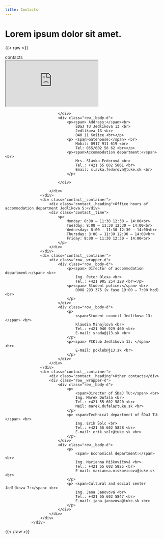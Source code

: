 ```yaml
---
title: Contacts
---
```

# Lorem ipsum dolor sit amet.

{{< raw >}}
<div class="contact__wrapper-about">
					<div class="page__heading">contacts</div>
					<div class="contact__container">
						<div class="row__wrapper-d">
							<div class="row__body-d">
								<iframe
									src="https://www.google.com/maps/embed?pb=!1m18!1m12!1m3!1d2633.453192764254!2d21.228868815668672!3d48.69681827927203!2m3!1f0!2f0!3f0!3m2!1i1024!2i768!4f13.1!3m3!1m2!1s0x473ee01e9e56e547%3A0xbf2c126bccea22b0!2zSmVkbMOta292YSAxMDg3LzEzLCAwNDAgMTEgS2_FoWljZSwg0KHQu9C-0LLQsNC60LjRjw!5e0!3m2!1sru!2sua!4v1632152329301!5m2!1sru!2sua"></iframe>

							</div>
							<div class="row__body-d">
								<p><span> Address:</span><br>
									ŠDaJ TU Jedlíkova 13 <br>
									Jedlíkova 13 <br>
									040 11 Košice <br></p>
								<p> <span>Gatehouse:</span> <br>
									Mobil: 0917 911 619 <br>
									Tel: 055/602 58 62 <br></p>
								<p><span>Accommodation department:</span> <br>
									Mrs. Slávka Fedorová <br>
									Tel.: +421 55 602 5861 <br>
									Email: slavka.fedorova@tuke.sk <br>
								</p>

							</div>

						</div>
					</div>
					<div class="contact__container">
						<div class="contact__heading">Office hours of accommodation department Jedlikova 5:</div>
						<div class="contact__time">
							<p>
								Monday: 8:00 – 11:30 12:30 – 14:00<br>
								Tuesday: 8:00 – 11:30 12:30 – 14:00<br>
								Wednesday: 8:00 – 11:30 12:30 – 14:00<br>
								Thursday: 8:00 – 11:30 12:30 – 14:00<br>
								Friday: 8:00 – 11:30 12:30 – 14:00<br>
							</p>
						</div>
					</div>
					<div class="contact__container">
						<div class="row__wrapper-d">
							<div class="row__body-d">
								<p><span> Director of accommodation department:</span> <br>
									Ing. Peter Olexa <br>
									Tel.: +421 905 254 228 <br></p>
								<p><span> Student police:</span> <br>
									0908 293 375 (v čase 19:00 – 7:00 hod) <br>
								</p>
							</div>
							<div class="row__body-d">
								<p>
									<span>Student council Jedlíkova 13:</span> <br>
									Klaudia Mihajlová <br>
									Tel.: +421 940 929 460 <br>
									E-mail: srada@j13.sk <br>
								</p>
								<p><span> PCKlub Jedlíkova 13: </span> <br>
									E-mail: pcklub@j13.sk <br>
								</p>
							</div>
						</div>
					</div>
					<div class="contact__container">
						<div class="contact__heading">Other contacts</div>
						<div class="row__wrapper-d">
							<div class="row__body-d">
								<p>
									<span>Director of ŠDaJ TU:</span> <br>
									Ing. Marek Dufala <br>
									Tel.: +421 55 602 5820 <br>
									Mail: marek.dufala@tuke.sk <br>
								</p>
								<p> <span>Technical department of ŠDaJ TU:</span> <br>
									Ing. Erik Šolc <br>
									Tel.: +421 55 602 5828 <br>
									E-mail: erik.solc@tuke.sk <br>
								</p>
							</div>
							<div class="row__body-d">
								<p>
									<span> Economical department:</span> <br>
									Ing. Marianna Miškovičová <br>
									Tel.: +421 55 602 5825 <br>
									E-mail: marianna.miskovicova@tuke.sk <br>
								</p>
								<p> <span>Cultural and social center Jedlíkova 7:</span> <br>
									Ing. Jana Janovová <br>
									Tel.: +421 55 602 5847 <br>
									E-mail: jana.janovova@tuke.sk <br>
								</p>
							</div>
						</div>
					</div>
				</div>
<script src = "/JS/en.js"></script>
{{< /raw >}}